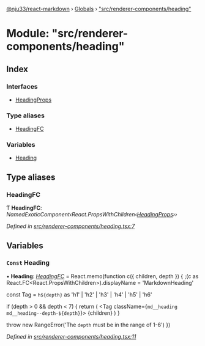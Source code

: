 [@nju33/react-markdown](../README.md) › [Globals](../globals.md) › ["src/renderer-components/heading"](_src_renderer_components_heading_.md)

# Module: "src/renderer-components/heading"

## Index

### Interfaces

* [HeadingProps](../interfaces/_src_renderer_components_heading_.headingprops.md)

### Type aliases

* [HeadingFC](_src_renderer_components_heading_.md#headingfc)

### Variables

* [Heading](_src_renderer_components_heading_.md#const-heading)

## Type aliases

###  HeadingFC

Ƭ **HeadingFC**: *NamedExoticComponent‹React.PropsWithChildren‹[HeadingProps](../interfaces/_src_renderer_components_heading_.headingprops.md)››*

*Defined in [src/renderer-components/heading.tsx:7](https://github.com/nju33/react-markdown/blob/b4ce032/src/renderer-components/heading.tsx#L7)*

## Variables

### `Const` Heading

• **Heading**: *[HeadingFC](_src_renderer_components_heading_.md#headingfc)* = React.memo(function c({ children, depth }) {
  ;(c as React.FC<React.PropsWithChildren<HeadingProps>>).displayName =
    'MarkdownHeading'

  const Tag = `h${depth}` as 'h1' | 'h2' | 'h3' | 'h4' | 'h5' | 'h6'

  if (depth > 0 && depth < 7) {
    return (
      <Tag className={`md__heading md__heading--depth-${depth}`}>
        {children}
      </Tag>
    )
  }

  throw new RangeError('The `depth` must be in the range of 1-6')
})

*Defined in [src/renderer-components/heading.tsx:11](https://github.com/nju33/react-markdown/blob/b4ce032/src/renderer-components/heading.tsx#L11)*
